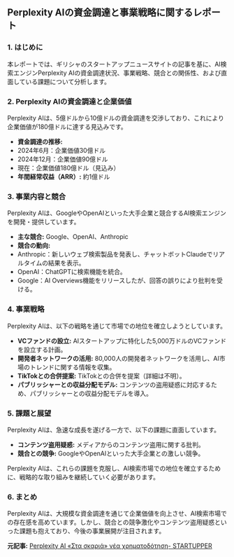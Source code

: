 ## Perplexity AIの資金調達と事業戦略に関するレポート

### 1. はじめに

本レポートでは、ギリシャのスタートアップニュースサイトの記事を基に、AI検索エンジンPerplexity AIの資金調達状況、事業戦略、競合との関係性、および直面している課題について分析します。

### 2. Perplexity AIの資金調達と企業価値

Perplexity AIは、5億ドルから10億ドルの資金調達を交渉しており、これにより企業価値が180億ドルに達する見込みです。

* **資金調達の推移:**
 * 2024年6月：企業価値30億ドル
 * 2024年12月：企業価値90億ドル
 * 現在：企業価値180億ドル（見込み）
* **年間経常収益（ARR）:** 約1億ドル

### 3. 事業内容と競合

Perplexity AIは、GoogleやOpenAIといった大手企業と競合するAI検索エンジンを開発・提供しています。

* **主な競合:** Google、OpenAI、Anthropic
* **競合の動向:**
 * Anthropic：新しいウェブ検索製品を発表し、チャットボットClaudeでリアルタイムの結果を表示。
 * OpenAI：ChatGPTに検索機能を統合。
 * Google：AI Overviews機能をリリースしたが、回答の誤りにより批判を受ける。

### 4. 事業戦略

Perplexity AIは、以下の戦略を通じて市場での地位を確立しようとしています。

* **VCファンドの設立:** AIスタートアップに特化した5,000万ドルのVCファンドを設立する計画。
* **開発者ネットワークの活用:** 80,000人の開発者ネットワークを活用し、AI市場のトレンドに関する情報を収集。
* **TikTokとの合併提案:** TikTokとの合併を提案（詳細は不明）。
* **パブリッシャーとの収益分配モデル:** コンテンツの盗用疑惑に対応するため、パブリッシャーとの収益分配モデルを導入。

### 5. 課題と展望

Perplexity AIは、急速な成長を遂げる一方で、以下の課題に直面しています。

* **コンテンツ盗用疑惑:** メディアからのコンテンツ盗用に関する批判。
* **競合との競争:** GoogleやOpenAIといった大手企業との激しい競争。

Perplexity AIは、これらの課題を克服し、AI検索市場での地位を確立するために、戦略的な取り組みを継続していく必要があります。

### 6. まとめ

Perplexity AIは、大規模な資金調達を通じて企業価値を向上させ、AI検索市場での存在感を高めています。しかし、競合との競争激化やコンテンツ盗用疑惑といった課題も抱えており、今後の事業展開が注目されます。


**元記事:** [Perplexity AI «Στα σκαριά» νέα χρηματοδότηση- STARTUPPER](https://startupper.gr/international/184195/perplexity-ai-sta-skaria-nea-chrimatodotisi-me-apotimisi-18-dis-dolarion/)